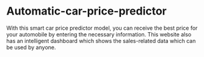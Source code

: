 # Automatic-car-price-predictor
With this smart car price predictor model, you can receive the best price for your automobile by entering the necessary information. This website also has an intelligent dashboard which shows the sales-related data which can be used by anyone.
